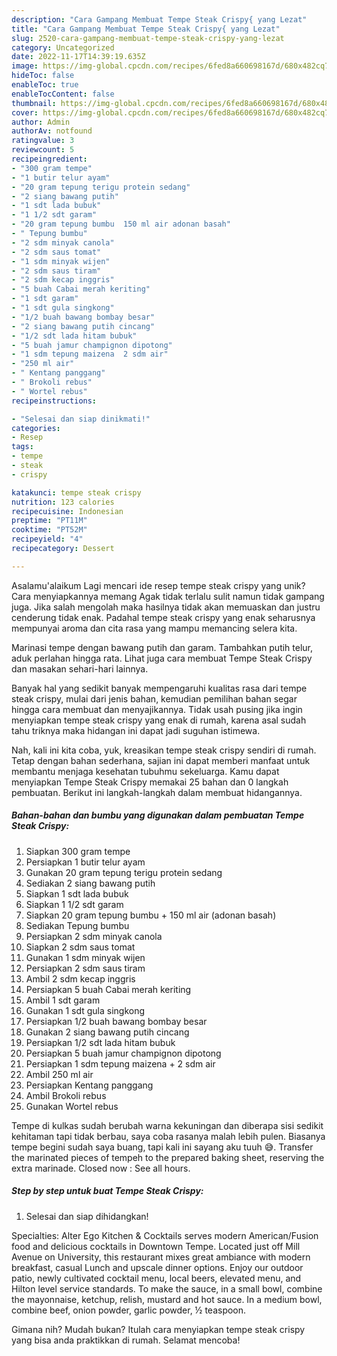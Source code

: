 ```yaml
---
description: "Cara Gampang Membuat Tempe Steak Crispy{ yang Lezat"
title: "Cara Gampang Membuat Tempe Steak Crispy{ yang Lezat"
slug: 2520-cara-gampang-membuat-tempe-steak-crispy-yang-lezat
category: Uncategorized
date: 2022-11-17T14:39:19.635Z
image: https://img-global.cpcdn.com/recipes/6fed8a660698167d/680x482cq70/tempe-steak-crispy-foto-resep-utama.jpg
hideToc: false
enableToc: true
enableTocContent: false
thumbnail: https://img-global.cpcdn.com/recipes/6fed8a660698167d/680x482cq70/tempe-steak-crispy-foto-resep-utama.jpg
cover: https://img-global.cpcdn.com/recipes/6fed8a660698167d/680x482cq70/tempe-steak-crispy-foto-resep-utama.jpg
author: Admin
authorAv: notfound
ratingvalue: 3
reviewcount: 5
recipeingredient:
- "300 gram tempe"
- "1 butir telur ayam"
- "20 gram tepung terigu protein sedang"
- "2 siang bawang putih"
- "1 sdt lada bubuk"
- "1 1/2 sdt garam"
- "20 gram tepung bumbu  150 ml air adonan basah"
- " Tepung bumbu"
- "2 sdm minyak canola"
- "2 sdm saus tomat"
- "1 sdm minyak wijen"
- "2 sdm saus tiram"
- "2 sdm kecap inggris"
- "5 buah Cabai merah keriting"
- "1 sdt garam"
- "1 sdt gula singkong"
- "1/2 buah bawang bombay besar"
- "2 siang bawang putih cincang"
- "1/2 sdt lada hitam bubuk"
- "5 buah jamur champignon dipotong"
- "1 sdm tepung maizena  2 sdm air"
- "250 ml air"
- " Kentang panggang"
- " Brokoli rebus"
- " Wortel rebus"
recipeinstructions:

- "Selesai dan siap dinikmati!"
categories:
- Resep
tags:
- tempe
- steak
- crispy

katakunci: tempe steak crispy 
nutrition: 123 calories
recipecuisine: Indonesian
preptime: "PT11M"
cooktime: "PT52M"
recipeyield: "4"
recipecategory: Dessert

---
```



Asalamu'alaikum Lagi mencari ide resep tempe steak crispy yang unik? Cara menyiapkannya memang Agak tidak terlalu sulit namun tidak gampang juga. Jika salah mengolah maka hasilnya tidak akan memuaskan dan justru cenderung tidak enak. Padahal tempe steak crispy yang enak seharusnya mempunyai aroma dan cita rasa yang mampu memancing selera kita.


Marinasi tempe dengan bawang putih dan garam. Tambahkan putih telur, aduk perlahan hingga rata. Lihat juga cara membuat Tempe Steak Crispy dan masakan sehari-hari lainnya.

Banyak hal yang sedikit banyak mempengaruhi kualitas rasa dari tempe steak crispy, mulai dari jenis bahan, kemudian pemilihan bahan segar hingga cara membuat dan menyajikannya. Tidak usah pusing jika ingin menyiapkan tempe steak crispy yang enak di rumah, karena asal sudah tahu triknya maka hidangan ini dapat jadi suguhan istimewa.


Nah, kali ini kita coba, yuk, kreasikan tempe steak crispy sendiri di rumah. Tetap dengan bahan sederhana, sajian ini dapat memberi manfaat untuk membantu menjaga kesehatan tubuhmu sekeluarga. Kamu dapat menyiapkan Tempe Steak Crispy memakai 25 bahan dan 0 langkah pembuatan. Berikut ini langkah-langkah dalam membuat hidangannya.

<!--inarticleads1-->

##### Bahan-bahan dan bumbu yang digunakan dalam pembuatan Tempe Steak Crispy:

1. Siapkan 300 gram tempe
1. Persiapkan 1 butir telur ayam
1. Gunakan 20 gram tepung terigu protein sedang
1. Sediakan 2 siang bawang putih
1. Siapkan 1 sdt lada bubuk
1. Siapkan 1 1/2 sdt garam
1. Siapkan 20 gram tepung bumbu + 150 ml air (adonan basah)
1. Sediakan  Tepung bumbu
1. Persiapkan 2 sdm minyak canola
1. Siapkan 2 sdm saus tomat
1. Gunakan 1 sdm minyak wijen
1. Persiapkan 2 sdm saus tiram
1. Ambil 2 sdm kecap inggris
1. Persiapkan 5 buah Cabai merah keriting
1. Ambil 1 sdt garam
1. Gunakan 1 sdt gula singkong
1. Persiapkan 1/2 buah bawang bombay besar
1. Gunakan 2 siang bawang putih cincang
1. Persiapkan 1/2 sdt lada hitam bubuk
1. Persiapkan 5 buah jamur champignon dipotong
1. Persiapkan 1 sdm tepung maizena + 2 sdm air
1. Ambil 250 ml air
1. Persiapkan  Kentang panggang
1. Ambil  Brokoli rebus
1. Gunakan  Wortel rebus


Tempe di kulkas sudah berubah warna kekuningan dan diberapa sisi sedikit kehitaman tapi tidak berbau, saya coba rasanya malah lebih pulen. Biasanya tempe begini sudah saya buang, tapi kali ini sayang aku tuuh 😅. Transfer the marinated pieces of tempeh to the prepared baking sheet, reserving the extra marinade. Closed now : See all hours. 

<!--inarticleads2-->

##### Step by step untuk buat Tempe Steak Crispy:


1. Selesai dan siap dihidangkan!

Specialties: Alter Ego Kitchen &amp; Cocktails serves modern American/Fusion food and delicious cocktails in Downtown Tempe. Located just off Mill Avenue on University, this restaurant mixes great ambiance with modern breakfast, casual Lunch and upscale dinner options. Enjoy our outdoor patio, newly cultivated cocktail menu, local beers, elevated menu, and Hilton level service standards. To make the sauce, in a small bowl, combine the mayonnaise, ketchup, relish, mustard and hot sauce. In a medium bowl, combine beef, onion powder, garlic powder, ½ teaspoon. 

Gimana nih? Mudah bukan? Itulah cara menyiapkan tempe steak crispy yang bisa anda praktikkan di rumah. Selamat mencoba!
